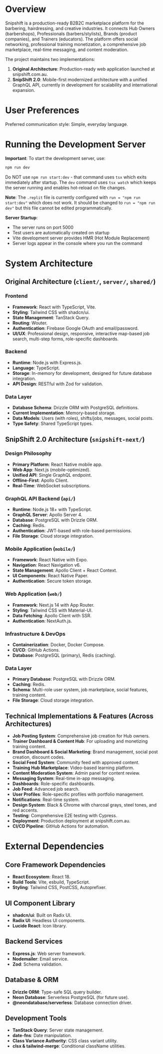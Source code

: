 # Overview

Snipshift is a production-ready B2B2C marketplace platform for the barbering, hairdressing, and creative industries. It connects Hub Owners (barbershops), Professionals (barbers/stylists), Brands (product companies), and Trainers (educators). The platform offers social networking, professional training monetization, a comprehensive job marketplace, real-time messaging, and content moderation.

The project maintains two implementations:
1.  **Original Architecture**: Production-ready web application launched at snipshift.com.au.
2.  **SnipShift 2.0**: Mobile-first modernized architecture with a unified GraphQL API, currently in development for scalability and international expansion.

# User Preferences

Preferred communication style: Simple, everyday language.

# Running the Development Server

**Important**: To start the development server, use:
```bash
npm run dev
```

Do NOT use `npm run start:dev` - that command uses `tsx` which exits immediately after startup. The `dev` command uses `tsx watch` which keeps the server running and enables hot-reload on file changes.

**Note**: The `.replit` file is currently configured with `run = "npm run start:dev"` which does not work. It should be changed to `run = "npm run dev"` but this file cannot be edited programmatically.

**Server Startup**:
- The server runs on port 5000
- Test users are automatically created on startup
- Vite development server provides HMR (Hot Module Replacement)
- Server logs appear in the console where you run the command

# System Architecture

## Original Architecture (`client/`, `server/`, `shared/`)

### Frontend
-   **Framework**: React with TypeScript, Vite.
-   **Styling**: Tailwind CSS with shadcn/ui.
-   **State Management**: TanStack Query.
-   **Routing**: Wouter.
-   **Authentication**: Firebase Google OAuth and email/password.
-   **UI/UX**: Professional design, responsive, interactive map-based job search, multi-step forms, role-specific dashboards.

### Backend
-   **Runtime**: Node.js with Express.js.
-   **Language**: TypeScript.
-   **Storage**: In-memory for development, designed for future database integration.
-   **API Design**: RESTful with Zod for validation.

### Data Layer
-   **Database Schema**: Drizzle ORM with PostgreSQL definitions.
-   **Current Implementation**: Memory-based storage.
-   **Data Models**: Users (with roles), shifts/jobs, messages, social posts.
-   **Type Safety**: Shared TypeScript types.

## SnipShift 2.0 Architecture (`snipshift-next/`)

### Design Philosophy
-   **Primary Platform**: React Native mobile app.
-   **Web App**: Next.js (mobile-optimized).
-   **Unified API**: Single GraphQL endpoint.
-   **Offline-First**: Apollo Client.
-   **Real-Time**: WebSocket subscriptions.

### GraphQL API Backend (`api/`)
-   **Runtime**: Node.js 18+ with TypeScript.
-   **GraphQL Server**: Apollo Server 4.
-   **Database**: PostgreSQL with Drizzle ORM.
-   **Caching**: Redis.
-   **Authentication**: JWT-based with role-based permissions.
-   **File Storage**: Cloud storage integration.

### Mobile Application (`mobile/`)
-   **Framework**: React Native with Expo.
-   **Navigation**: React Navigation v6.
-   **State Management**: Apollo Client + React Context.
-   **UI Components**: React Native Paper.
-   **Authentication**: Secure token storage.

### Web Application (`web/`)
-   **Framework**: Next.js 14 with App Router.
-   **Styling**: Tailwind CSS with Material-UI.
-   **Data Fetching**: Apollo Client with SSR.
-   **Authentication**: NextAuth.js.

### Infrastructure & DevOps
-   **Containerization**: Docker, Docker Compose.
-   **CI/CD**: GitHub Actions.
-   **Database**: PostgreSQL (primary), Redis (caching).

### Data Layer
-   **Primary Database**: PostgreSQL with Drizzle ORM.
-   **Caching**: Redis.
-   **Schema**: Multi-role user system, job marketplace, social features, training content.
-   **File Storage**: Cloud storage integration.

## Technical Implementations & Features (Across Architectures)
-   **Job Posting System**: Comprehensive job creation for Hub owners.
-   **Trainer Dashboard & Content Hub**: For uploading and monetizing training content.
-   **Brand Dashboard & Social Marketing**: Brand management, social post creation, discount codes.
-   **Social Feed System**: Community feed with approved content.
-   **Training Hub Marketplace**: Video-based learning platform.
-   **Content Moderation System**: Admin panel for content review.
-   **Messaging System**: Real-time in-app messaging.
-   **Dashboards**: Role-specific dashboards.
-   **Job Feed**: Advanced job search.
-   **User Profiles**: Role-specific profiles with portfolio management.
-   **Notifications**: Real-time system.
-   **Design System**: Black & Chrome with charcoal grays, steel tones, and red accents.
-   **Testing**: Comprehensive E2E testing with Cypress.
-   **Deployment**: Production deployment at snipshift.com.au.
-   **CI/CD Pipeline**: GitHub Actions for automation.

# External Dependencies

## Core Framework Dependencies
-   **React Ecosystem**: React 18.
-   **Build Tools**: Vite, esbuild, TypeScript.
-   **Styling**: Tailwind CSS, PostCSS, Autoprefixer.

## UI Component Library
-   **shadcn/ui**: Built on Radix UI.
-   **Radix UI**: Headless UI components.
-   **Lucide React**: Icon library.

## Backend Services
-   **Express.js**: Web server framework.
-   **Nodemailer**: Email service.
-   **Zod**: Schema validation.

## Database & ORM
-   **Drizzle ORM**: Type-safe SQL query builder.
-   **Neon Database**: Serverless PostgreSQL (for future use).
-   **@neondatabase/serverless**: Database connection driver.

## Development Tools
-   **TanStack Query**: Server state management.
-   **date-fns**: Date manipulation.
-   **Class Variance Authority**: CSS class variant utility.
-   **clsx & tailwind-merge**: Conditional className utilities.